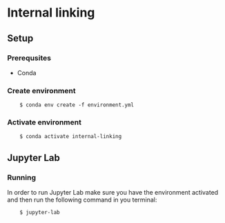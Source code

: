 # Internal linking

## Setup

### Prerequsites

- Conda

### Create environment

```
    $ conda env create -f environment.yml
```

### Activate environment

```
    $ conda activate internal-linking
```

## Jupyter Lab

### Running

In order to run Jupyter Lab make sure you have the environment activated and then run the following command in you terminal:

```
    $ jupyter-lab
```